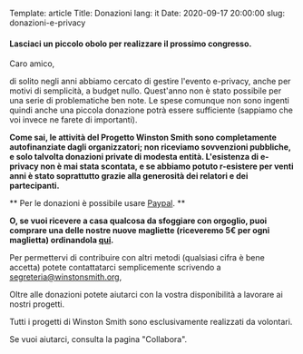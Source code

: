 Template: article
Title: Donazioni
lang: it
Date: 2020-09-17 20:00:00
slug: donazioni-e-privacy

#### <b>Lasciaci un piccolo obolo per realizzare il prossimo congresso.</b>

Caro amico,

di solito negli anni abbiamo cercato di gestire l'evento e-privacy, anche per motivi di semplicità, a budget nullo. Quest'anno non è stato possibile per una serie di problematiche ben note. Le spese comunque non sono ingenti quindi anche una piccola donazione potrà essere sufficiente (sappiamo che voi invece ne farete di importanti).

**Come sai, le attività del Progetto Winston Smith sono completamente autofinanziate dagli organizzatori; non riceviamo sovvenzioni pubbliche, e solo talvolta donazioni private di modesta entità. L'esistenza di e-privacy non è mai stata scontata, e se abbiamo potuto r-esistere per venti anni è stato soprattutto grazie alla generosità dei relatori e dei partecipanti.**

** Per le donazioni è possibile usare [Paypal](http://paypal.me/eprivacy). **

**O, se vuoi ricevere a casa qualcosa da sfoggiare con orgoglio, puoi comprare una delle nostre nuove magliette (riceveremo 5€ per ogni maglietta) ordinandola [qui](https://worthwearing.org/store/progetto-winston-smith).**

Per permettervi di contribuire con altri metodi (qualsiasi cifra è bene accetta) potete contattatarci semplicemente scrivendo a [segreteria@winstonsmith.org](mailto:segreteria@winstonsmith.org),

Oltre alle donazioni potete aiutarci con la vostra disponibilità a
lavorare ai nostri progetti.

Tutti i progetti di Winston Smith sono esclusivamente realizzati da volontari.

Se vuoi aiutarci, consulta la pagina "Collabora".

<!--

; potete usare i seguenti pulsanti:

### Donazione singola

<div align=center>
<form action="https://www.paypal.com/cgi-bin/webscr" method="post" target="_top">
<input type="hidden" name="cmd" value="_s-xclick">
<input type="hidden" name="hosted_button_id" value="TCSXM4YSV2N5S">
<input type="image" src="https://www.paypalobjects.com/it_IT/IT/i/btn/btn_donateCC_LG.gif" border="0" name="submit" alt="PayPal - Il metodo rapido, affidabile e innovativo per pagare e farsi pagare.">
<img alt="pixel" border="0" src="https://www.paypalobjects.com/it_IT/i/scr/pixel.gif" width="1" height="1">
</form>
</div>

### Donazione ricorrente  

<div align=center>
<form action="https://www.paypal.com/cgi-bin/webscr" method="post" target="_top">
<input type="hidden" name="cmd" value="_s-xclick">
<input type="hidden" name="hosted_button_id" value="6GN22SNGD63XJ">
<table>
<tr><td><input type="hidden" name="on0" value="Supportaci ogni mese">Supportaci ogni mese</td></tr><tr><td><select name="os0">
	<option value="1 euro al mese">1 euro al mese : €1,00 EUR - mensile</option>
	<option value="5 euro al mese">5 euro al mese : €5,00 EUR - mensile</option>
	<option value="10 euro al mese">10 euro al mese : €10,00 EUR - mensile</option>
	<option value="50 euro al mese">50 euro al mese : €50,00 EUR - mensile</option>
</select> </td></tr>
</table>
<input type="hidden" name="currency_code" value="EUR">
<input type="image" src="https://www.paypalobjects.com/it_IT/IT/i/btn/btn_subscribe_SM.gif" border="0" name="submit" alt="PayPal - Il metodo rapido, affidabile e innovativo per pagare e farsi pagare.">
<img alt="pixel" border="0" src="https://www.paypalobjects.com/it_IT/i/scr/pixel.gif" width="1" height="1">
</form>
</div>
-->



